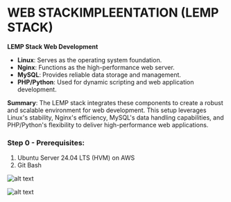 # WEB STACKIMPLEENTATION (LEMP STACK)

**LEMP Stack Web Development**

- **Linux**: Serves as the operating system foundation.
- **Nginx**: Functions as the high-performance web server.
- **MySQL**: Provides reliable data storage and management.
- **PHP/Python**: Used for dynamic scripting and web application development.

**Summary**: The LEMP stack integrates these components to create a robust and scalable environment for web development. This setup leverages Linux's stability, Nginx's efficiency, MySQL's data handling capabilities, and PHP/Python's flexibility to deliver high-performance web applications.

### Step 0 - Prerequisites:
1. Ubuntu Server 24.04 LTS (HVM) on AWS
2. Git Bash

![alt text](image.png)


![alt text](image-1.png)





